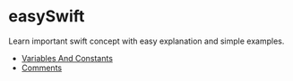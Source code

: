 # easySwift
Learn important swift concept with easy explanation and simple examples.

- [Variables And Constants](https://github.com/urvi-k/EasySwift/blob/var-and-const/VariablesAndConstants.md)
- [Comments](https://github.com/urvi-k/EasySwift/blob/var-and-const/Comments.md)
